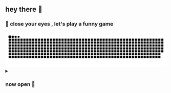  ## hey there 👋
 

### 🙈 close your eyes , let's play a funny game

<picture>
  <source media="(prefers-color-scheme: dark)" srcset="https://github.com/Pflegusch/pflegusch/blob/output/github-contribution-grid-snake-dark.svg">
  <img alt="github contribution grid snake animation" src="https://github.com/Pflegusch/pflegusch/blob/output/github-contribution-grid-snake-dark.svg">
</picture>

<details>

 <summary> 

 <h3> now open 🙉  </h3>
  
 </summary>

<h2> 😂 that is it , so funny  🙊</h2>

 > <a href="mailto:ya@yah.qa">tell Me</a> You liked it

</details>

